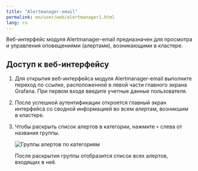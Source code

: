 ```yaml
---
title: "Alertmanager-email"
permalink: en/user/web/alertmanager1.html
lang: ru
---
```


Веб-интерфейс модуля Alertmanager-email предназначен для просмотра и управления оповещениями (алертами), возникающими в кластере.

## Доступ к веб-интерфейсу

1. Для открытия веб-интерфейса модуля Alertmanager-email выполните переход по ссылке, расположенной в левой части главного экрана Grafana. При первом входе введите учетные данные пользователя.
1. После успешной аутентификации откроется главный экран интерфейса со сводной информацией во всем алертам, возникшим в кластере.
1. Чтобы раскрыть список алертов в категории, нажмите `+` слева от названия группы.

    ![Группы алертов по категориям](../images/alertmanager-email/alertmanager-alerts.png)

    После раскрытия группы отобразится список всех алертов, входящих в неё.
